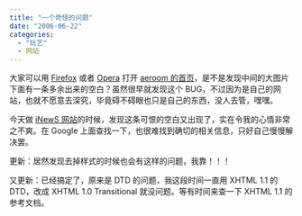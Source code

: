 ```yaml
---
title: "一个奇怪的问题"
date: "2006-06-22"
categories: 
  - "玩艺"
  - 网站
---
```


大家可以用 [Firefox](http://www.mozilla.net.cn/) 或者 [Opera](http://www.opera.com/) 打开 [aeroom 的首页](http://www.aeroom.org)，是不是发现中间的大图片下面有一条多余出来的空白？虽然很早就发现这个 BUG，不过因为是自己的网站，也就不愿意去深究，毕竟碍不碍眼也只是自己的东西，没人去管，嘿嘿。

今天做 [iNewS 网站](http://www.justdn.org/_114/_115/)的时候，发现这条可恨的空白又出现了，实在令我的心情非常之不爽。在 Google 上面查找一下，也很难找到确切的相关信息，只好自己慢慢解决罢。

更新：居然发现去掉样式的时候也会有这样的问题，我靠！！！

又更新：已经搞定了，原来是 DTD 的问题，我这段时间一直用 XHTML 1.1 的 DTD，改成 XHTML 1.0 Transitional 就没问题。等有时间来查一下 XHTML 1.1 的参考文档。

